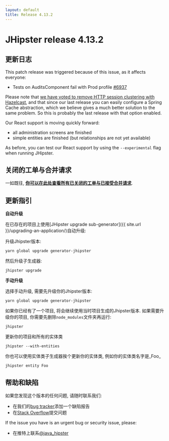```yaml
---
layout: default
title: Release 4.13.2
---
```


JHipster release 4.13.2
==================

更新日志
----------

This patch release was triggered because of this issue, as it affects everyone:

- Tests on AuditsComponent fail with Prod profile [#6937](https://github.com/jhipster/generator-jhipster/issues/6937)

Please note that [we have voted to remove HTTP session clustering with Hazelcast](https://groups.google.com/forum/?hl=en#!topic/jhipster-dev/A6HabUyZRRY), and that since our last release you can easily configure a Spring Cache abstraction, which we believe gives a much better solution to the same problem. So this is probably the last release with that option enabled.

Our React support is moving quickly forward:

- all administration screens are finished
- simple entities are finished (but relationships are not yet available)

As before, you can test our React support by using the `--experimental` flag when running JHipster.

关闭的工单与合并请求
------------
一如既往, __[你可以在此处查看所有已关闭的工单与已接受合并请求](https://github.com/jhipster/generator-jhipster/issues?q=milestone%3A4.13.2+is%3Aclosed)__.

更新指引
------------

**自动升级**

在已存在的项目上使用[JHipster upgrade sub-generator]({{ site.url }}/upgrading-an-application/)自动升级:

升级Jhipster版本:

```
yarn global upgrade generator-jhipster
```

然后升级子生成器:

```
jhipster upgrade
```

**手动升级**

选择手动升级, 需要先升级你的Jhipster版本:

```
yarn global upgrade generator-jhipster
```

如果你已经有了一个项目, 将会继续使用当时项目生成的Jhipster版本.
如果需要升级你的项目, 你需要先删除`node_modules`文件夹再运行:

```
jhipster
```

更新你的项目和所有的实体类

```
jhipster --with-entities
```

你也可以使用实体类子生成器挨个更新你的实体类, 例如你的实体类名字是_Foo_

```
jhipster entity Foo
```

帮助和缺陷
--------------

如果您发现这个版本的任何问题, 请随时联系我们:

- 在我们的[bug tracker](https://github.com/jhipster/generator-jhipster/issues?state=open)添加一个缺陷报告
- 在[Stack Overflow](http://stackoverflow.com/tags/jhipster/info)提交问题

If the issue you have is an urgent bug or security issue, please:

- 在推特上联系[@java_hipster](https://twitter.com/java_hipster)
